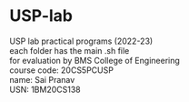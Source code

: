 # USP-lab
USP lab practical programs (2022-23)  
each folder has the main .sh file  
for evaluation by BMS College of Engineering  
course code: 20CS5PCUSP  
name: Sai Pranav  
USN: 1BM20CS138  

